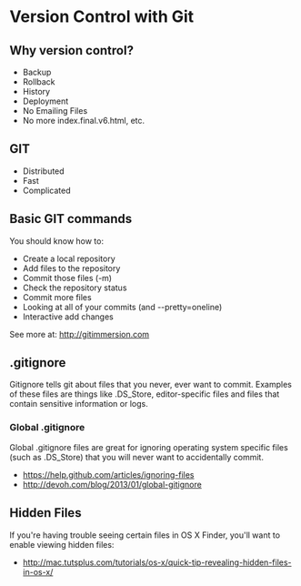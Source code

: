 # Version Control with Git

## Why version control?

  * Backup
  * Rollback
  * History
  * Deployment
  * No Emailing Files
  * No more index.final.v6.html, etc.

## GIT

  * Distributed
  * Fast
  * Complicated

## Basic GIT commands

You should know how to:

  * Create a local repository
  * Add files to the repository
  * Commit those files (-m)
  * Check the repository status
  * Commit more files
  * Looking at all of your commits (and --pretty=oneline)
  * Interactive add changes

See more at: http://gitimmersion.com

## .gitignore

Gitignore tells git about files that you never, ever want to commit.  Examples of these files are things like .DS_Store, editor-specific files and files that contain sensitive information or logs.

### Global .gitignore

Global .gitignore files are great for ignoring operating system specific files (such as .DS_Store) that you will never want to accidentally commit.

* https://help.github.com/articles/ignoring-files
* http://devoh.com/blog/2013/01/global-gitignore

## Hidden Files

If you're having trouble seeing certain files in OS X Finder, you'll want to enable viewing hidden files:

* http://mac.tutsplus.com/tutorials/os-x/quick-tip-revealing-hidden-files-in-os-x/
